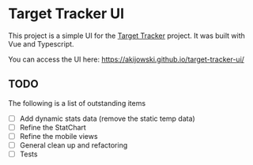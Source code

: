 # Target Tracker UI

This project is a simple UI for the [Target Tracker](https://github.com/akijowski/target-tracker) project.  It was built with Vue and Typescript.

You can access the UI here:
https://akijowski.github.io/target-tracker-ui/

## TODO

The following is a list of outstanding items

- [ ] Add dynamic stats data (remove the static temp data)
- [ ] Refine the StatChart
- [ ] Refine the mobile views
- [ ] General clean up and refactoring
- [ ] Tests
